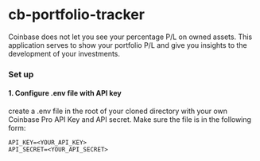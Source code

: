 # cb-portfolio-tracker

Coinbase does not let you see your percentage P/L on owned assets. This application serves to show your portfolio P/L and give you insights to the development of your investments.

### Set up

#### 1. Configure .env file with API key
create a .env file in the root of your cloned directory with your own Coinbase Pro API Key and API secret. Make sure the file is in the following form:

```
API_KEY=<YOUR_API_KEY>
API_SECRET=<YOUR_API_SECRET>
```